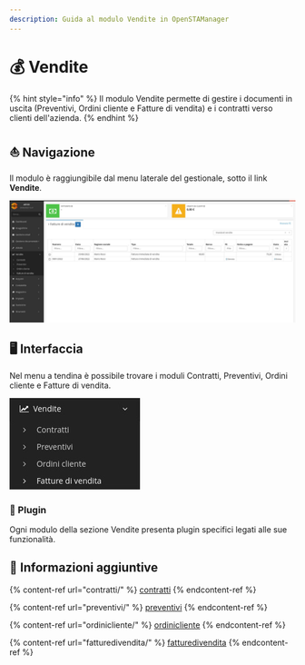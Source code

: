 ```yaml
---
description: Guida al modulo Vendite in OpenSTAManager
---
```


# 💰 Vendite

{% hint style="info" %}
Il modulo Vendite permette di gestire i documenti in uscita (Preventivi, Ordini cliente e Fatture di vendita) e i contratti verso clienti dell'azienda.
{% endhint %}

## ⛵ Navigazione

Il modulo è raggiungibile dal menu laterale del gestionale, sotto il link **Vendite**.

![](<../../.gitbook/assets/image (34).png>)

## 🖥️  Interfaccia

Nel menu a tendina è possibile trovare i moduli Contratti, Preventivi, Ordini cliente e Fatture di vendita.

![](<../../.gitbook/assets/image (83).png>)

### 🔧 Plugin

Ogni modulo della sezione Vendite presenta plugin specifici legati alle sue funzionalità.

## 🔽 Informazioni aggiuntive

{% content-ref url="contratti/" %}
[contratti](contratti/)
{% endcontent-ref %}

{% content-ref url="preventivi/" %}
[preventivi](preventivi/)
{% endcontent-ref %}

{% content-ref url="ordinicliente/" %}
[ordinicliente](ordinicliente/)
{% endcontent-ref %}

{% content-ref url="fatturedivendita/" %}
[fatturedivendita](fatturedivendita/)
{% endcontent-ref %}
